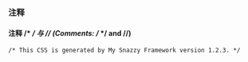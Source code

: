 ### 注释

#### 注释 /\* _/ 与 // (Comments: /_ \*/ and //)

`/* This CSS is generated by My Snazzy Framework version 1.2.3. */`
